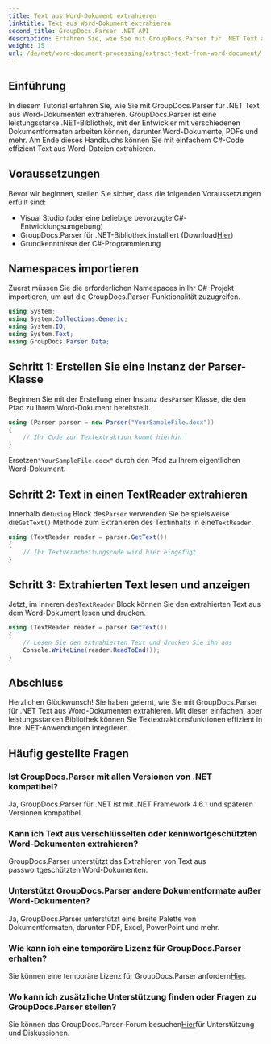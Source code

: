 ```yaml
---
title: Text aus Word-Dokument extrahieren
linktitle: Text aus Word-Dokument extrahieren
second_title: GroupDocs.Parser .NET API
description: Erfahren Sie, wie Sie mit GroupDocs.Parser für .NET Text aus Word-Dokumenten extrahieren. Schritt-für-Schritt-Anleitung mit Codebeispielen.
weight: 15
url: /de/net/word-document-processing/extract-text-from-word-document/
---
```

## Einführung
In diesem Tutorial erfahren Sie, wie Sie mit GroupDocs.Parser für .NET Text aus Word-Dokumenten extrahieren. GroupDocs.Parser ist eine leistungsstarke .NET-Bibliothek, mit der Entwickler mit verschiedenen Dokumentformaten arbeiten können, darunter Word-Dokumente, PDFs und mehr. Am Ende dieses Handbuchs können Sie mit einfachem C#-Code effizient Text aus Word-Dateien extrahieren.
## Voraussetzungen
Bevor wir beginnen, stellen Sie sicher, dass die folgenden Voraussetzungen erfüllt sind:
- Visual Studio (oder eine beliebige bevorzugte C#-Entwicklungsumgebung)
- GroupDocs.Parser für .NET-Bibliothek installiert (Download[Hier](https://releases.groupdocs.com/parser/net/))
- Grundkenntnisse der C#-Programmierung

## Namespaces importieren
Zuerst müssen Sie die erforderlichen Namespaces in Ihr C#-Projekt importieren, um auf die GroupDocs.Parser-Funktionalität zuzugreifen.
```csharp
using System;
using System.Collections.Generic;
using System.IO;
using System.Text;
using GroupDocs.Parser.Data;
```
## Schritt 1: Erstellen Sie eine Instanz der Parser-Klasse
 Beginnen Sie mit der Erstellung einer Instanz des`Parser` Klasse, die den Pfad zu Ihrem Word-Dokument bereitstellt.
```csharp
using (Parser parser = new Parser("YourSampleFile.docx"))
{
    // Ihr Code zur Textextraktion kommt hierhin
}
```
 Ersetzen`"YourSampleFile.docx"` durch den Pfad zu Ihrem eigentlichen Word-Dokument.
## Schritt 2: Text in einen TextReader extrahieren
 Innerhalb der`using` Block des`Parser` verwenden Sie beispielsweise die`GetText()` Methode zum Extrahieren des Textinhalts in eine`TextReader`.
```csharp
using (TextReader reader = parser.GetText())
{
    // Ihr Textverarbeitungscode wird hier eingefügt
}
```
## Schritt 3: Extrahierten Text lesen und anzeigen
 Jetzt, im Inneren des`TextReader` Block können Sie den extrahierten Text aus dem Word-Dokument lesen und drucken.
```csharp
using (TextReader reader = parser.GetText())
{
    // Lesen Sie den extrahierten Text und drucken Sie ihn aus
    Console.WriteLine(reader.ReadToEnd());
}
```

## Abschluss
Herzlichen Glückwunsch! Sie haben gelernt, wie Sie mit GroupDocs.Parser für .NET Text aus Word-Dokumenten extrahieren. Mit dieser einfachen, aber leistungsstarken Bibliothek können Sie Textextraktionsfunktionen effizient in Ihre .NET-Anwendungen integrieren.

## Häufig gestellte Fragen
### Ist GroupDocs.Parser mit allen Versionen von .NET kompatibel?
Ja, GroupDocs.Parser für .NET ist mit .NET Framework 4.6.1 und späteren Versionen kompatibel.
### Kann ich Text aus verschlüsselten oder kennwortgeschützten Word-Dokumenten extrahieren?
GroupDocs.Parser unterstützt das Extrahieren von Text aus passwortgeschützten Word-Dokumenten.
### Unterstützt GroupDocs.Parser andere Dokumentformate außer Word-Dokumenten?
Ja, GroupDocs.Parser unterstützt eine breite Palette von Dokumentformaten, darunter PDF, Excel, PowerPoint und mehr.
### Wie kann ich eine temporäre Lizenz für GroupDocs.Parser erhalten?
 Sie können eine temporäre Lizenz für GroupDocs.Parser anfordern[Hier](https://purchase.groupdocs.com/temporary-license/).
### Wo kann ich zusätzliche Unterstützung finden oder Fragen zu GroupDocs.Parser stellen?
 Sie können das GroupDocs.Parser-Forum besuchen[Hier](https://forum.groupdocs.com/c/parser/17)für Unterstützung und Diskussionen.